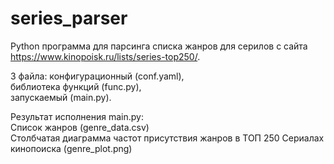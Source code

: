 # series_parser

Python программа для парсинга списка жанров для серилов с сайта https://www.kinopoisk.ru/lists/series-top250/. 

3 файла: 
конфигурационный (conf.yaml), <br>
библиотека функций (func.py), <br>
запускаемый (main.py).

Результат исполнения main.py: <br>
Список жанров (genre_data.csv) <br>
Cтолбчатая диаграмма частот присутствия жанров в ТОП 250 Сериалах кинопоиска (genre_plot.png) 
